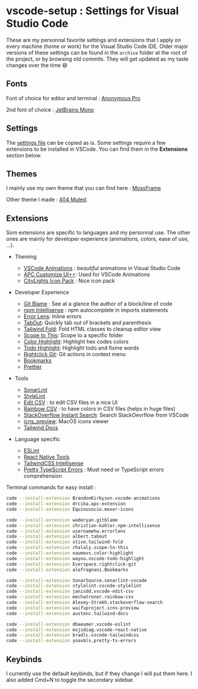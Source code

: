# vscode-setup : Settings for Visual Studio Code

These are my personnal favorite settings and extensions that I apply on every machine (home or work) for the Visual Studio Code IDE.
Older major versions of these settings can be found in the `archive` folder at the root of the project, or by browsing old commits. They will get updated as my taste changes over the time 😄

## Fonts

Font of choice for editor and terminal : [Anonymous Pro](https://fonts.google.com/specimen/Anonymous+Pro)

2nd font of choice : [JetBrains Mono](https://www.jetbrains.com/fr-fr/lp/mono/)

## Settings

The [settings file](./vscode-settings.json) can be copied as is. Some settings require a few extensions to be installed in VSCode. You can find them in the **Extensions** section below.

## Themes

I mainly use my own theme that you can find here : [MossFrame](https://github.com/404mat/mossframe)

Other theme I made : [404 Muted](https://github.com/404mat/404muted).

## Extensions

Som extensions are specific to languages and my personnal use. The other ones are mainly for developer experience (animations, colors, ease of use, ...).

- Theming

  - [VSCode Animations](https://marketplace.visualstudio.com/items?itemName=BrandonKirbyson.vscode-animations) : _beautiful_ animations in Visual Studio Code
  - [APC Customize UI++](https://marketplace.visualstudio.com/items?itemName=drcika.apc-extension): Used for VSCode Animations
  - [CityLights Icon Pack](https://marketplace.visualstudio.com/items?itemName=Yummygum.city-lights-icon-vsc) : Nice icon pack

- Developer Experience

  - [Git Blame](https://marketplace.visualstudio.com/items?itemName=waderyan.gitblame) : See at a glance the author of a block/line of code
  - [npm Intellisense](https://marketplace.visualstudio.com/items?itemName=christian-kohler.npm-intellisense) : npm autocomplete in imports statements
  - [Error Lens](https://marketplace.visualstudio.com/items?itemName=usernamehw.errorlens): Inline errors
  - [TabOut](https://marketplace.visualstudio.com/items?itemName=albert.TabOut): Quickly tab out of brackets and parenthesis
  - [Tailwind Fold](https://marketplace.visualstudio.com/items?itemName=stivo.tailwind-fold): Fold HTML classes to cleanup editor view
  - [Scope to This](https://marketplace.visualstudio.com/items?itemName=rhalaly.scope-to-this): Scope to a specific folder
  - [Color Highlight](https://marketplace.visualstudio.com/items?itemName=naumovs.color-highlight): Highlight hex codes colors
  - [Todo Highlight](https://marketplace.visualstudio.com/items?itemName=wayou.vscode-todo-highlight): Highlight todo and fixme words
  - [Rightclick Git](https://marketplace.visualstudio.com/items?itemName=Everspace.rightclick-git): Git actions in context menu
  - [Bookmarks](https://marketplace.visualstudio.com/items?itemName=alefragnani.Bookmarks)
  - [Prettier](https://marketplace.visualstudio.com/items?itemName=esbenp.prettier-vscode)

- Tools

  - [SonarLint](https://marketplace.visualstudio.com/items?itemName=SonarSource.sonarlint-vscode)
  - [StyleLint](https://marketplace.visualstudio.com/items?itemName=stylelint.vscode-stylelint)
  - [Edit CSV](https://marketplace.visualstudio.com/items?itemName=janisdd.vscode-edit-csv) : to edit CSV files in a nice UI
  - [Rainbow CSV](https://marketplace.visualstudio.com/items?itemName=mechatroner.rainbow-csv) : to have colors in CSV files (helps in huge files)
  - [StackOverflow Instant Search](https://marketplace.visualstudio.com/items?itemName=Alexey-Strakh.stackoverflow-search): Search StackOevrflow from VSCode
  - [icns_preview](https://marketplace.visualstudio.com/items?itemName=waifuproject.icns-preview): MacOS icons viewer
  - [Tailwind Docs](https://marketplace.visualstudio.com/items?itemName=austenc.tailwind-docs)

- Language specific

  - [ESLint](https://marketplace.visualstudio.com/items?itemName=dbaeumer.vscode-eslint)
  - [React Native Tools](https://marketplace.visualstudio.com/items?itemName=msjsdiag.vscode-react-native)
  - [TailwindCSS Intellisense](https://marketplace.visualstudio.com/items?itemName=bradlc.vscode-tailwindcss)
  - [Pretty TypeScript Errors](https://marketplace.visualstudio.com/items?itemName=yoavbls.pretty-ts-errors) : Must need or TypeScript errors comprehension

Terminal commands for easy install :

```bash
code --install-extension BrandonKirbyson.vscode-animations
code --install-extension drcika.apc-extension
code --install-extension Equinusocio.moxer-icons

code --install-extension waderyan.gitblame
code --install-extension christian-kohler.npm-intellisense
code --install-extension usernamehw.errorlens
code --install-extension albert.tabout
code --install-extension stivo.tailwind-fold
code --install-extension rhalaly.scope-to-this
code --install-extension naumovs.color-highlight
code --install-extension wayou.vscode-todo-highlight
code --install-extension Everspace.rightclick-git
code --install-extension alefragnani.Bookmarks

code --install-extension SonarSource.sonarlint-vscode
code --install-extension stylelint.vscode-stylelint
code --install-extension janisdd.vscode-edit-csv
code --install-extension mechatroner.rainbow-csv
code --install-extension Alexey-Strakh.stackoverflow-search
code --install-extension waifuproject.icns-preview
code --install-extension austenc.tailwind-docs

code --install-extension dbaeumer.vscode-eslint
code --install-extension msjsdiag.vscode-react-native
code --install-extension bradlc.vscode-tailwindcss
code --install-extension yoavbls.pretty-ts-errors
```

## Keybinds

I currently use the default keybinds, but if they change I will put them here. I also added Cmd+N to toggle the secondary sidebar.
